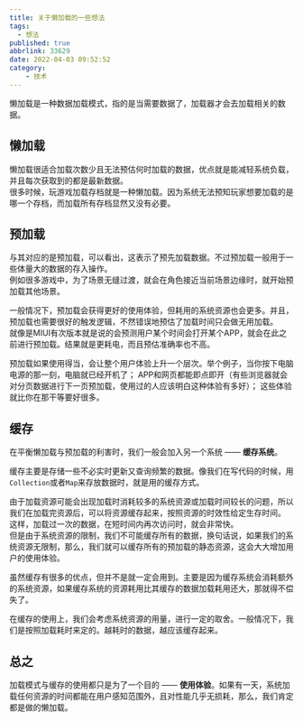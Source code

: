 ```yaml
---
title: 关于懒加载的一些想法
tags:
  - 想法
published: true
abbrlink: 33629
date: 2022-04-03 09:52:52
category:
	- 技术
---
```

懒加载是一种数据加载模式，指的是当需要数据了，加载器才会去加载相关的数据。 

## 懒加载

懒加载很适合加载次数少且无法预估何时加载的数据，优点就是能减轻系统负载，并且每次获取到的都是最新数据。  
很多时候，玩游戏加载存档就是一种懒加载。因为系统无法预知玩家想要加载的是哪一个存档，而加载所有存档显然又没有必要。

## 预加载

与其对应的是预加载，可以看出，这表示了预先加载数据。不过预加载一般用于一些体量大的数据的存入操作。  
例如很多游戏中，为了场景无缝过渡，就会在角色接近当前场景边缘时，就开始预加载其他场景。

一般情况下，预加载会获得更好的使用体验，但耗用的系统资源也会更多。并且，预加载也需要很好的触发逻辑，不然错误地预估了加载时间只会做无用加载。  
就像是MIUI有次版本就是说的会预测用户某个时间会打开某个APP，就会在此之前进行预加载。结果就是更耗电，而且预估准确率也不高。

预加载如果使用得当，会让整个用户体验上升一个层次。举个例子，当你按下电脑电源的那一刻，电脑就已经开机了；
APP和网页都能即点即开（有些浏览器就会对分页数据进行下一页预加载，使用过的人应该明白这种体验有多好）；
这些体验就比你在那干等要好很多。

## 缓存

在平衡懒加载与预加载的利害时，我们一般会加入另一个系统 —— __缓存系统__。

缓存主要是存储一些不必实时更新又查询频繁的数据。像我们在写代码的时候，用`Collection`或者`Map`来存放数据时，就是用的缓存方式。

由于加载资源可能会出现加载时消耗较多的系统资源或加载时间较长的问题，所以我们在加载完资源后，可以将资源缓存起来，按照资源的时效性给定生存时间。
这样，加载过一次的数据，在短时间内再次访问时，就会非常快。  
但是由于系统资源的限制，我们不可能缓存所有的数据，换句话说，如果我们的系统资源无限制，那么，我们就可以缓存所有的预加载的静态资源，这会大大增加用户的使用体验。

虽然缓存有很多的优点，但并不是就一定会用到。主要是因为缓存系统会消耗额外的系统资源，如果缓存系统的资源耗用比其缓存的数据加载耗用还大，那就得不偿失了。

在缓存的使用上，我们会考虑系统资源的用量，进行一定的取舍。一般情况下，我们是按照加载耗时来定的。越耗时的数据，越应该缓存起来。

## 总之

加载模式与缓存的使用都只是为了一个目的 —— __使用体验__。如果有一天，系统加载任何资源的时间都能在用户感知范围外，且对性能几乎无损耗，那么，我们肯定都是做的懒加载。